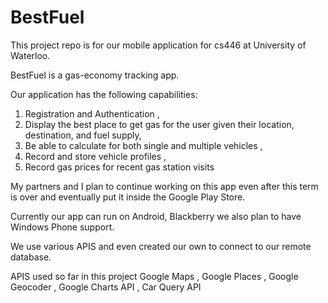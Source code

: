 # BestFuel
This project repo is for our mobile application for cs446 at University of Waterloo.

BestFuel is a gas-economy tracking app. 

Our application has the following capabilities: 
1. Registration and Authentication ,
2. Display the best place to get gas for the user given their location, destination, and fuel supply, 
3. Be able to calculate for both single and multiple vehicles ,
4. Record and store vehicle profiles ,
5. Record gas prices for recent gas station visits

My partners and I plan to continue working on this app even after this term is over and eventually put it inside the Google Play Store. 

Currently our app can run on Android, Blackberry we also plan to have Windows Phone support. 

We use various APIS and even created our own to connect to our remote database. 

APIS used so far in this project 
Google Maps ,
Google Places ,
Google Geocoder ,
Google Charts API ,
Car Query API 
